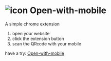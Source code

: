 # ![icon](./icon.png)   Open-with-mobile



A simple chrome extension  



1. open your website
2. click the extension button
3. scan the QRcode with your mobile

have a try: [Open-with-mobile](https://chrome.google.com/webstore/detail/open-with-mobile/lfmhpcpnkadbcmdlchcdbbgkfkamakob)
